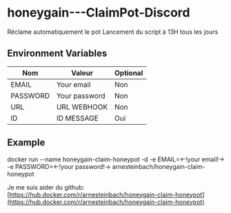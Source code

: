 # honeygain---ClaimPot-Discord
Réclame automatiquement le pot
Lancement du script à 13H tous les jours

## Environment Variables

|Nom     |Valeur       |Optional|
|--------|-------------|--------|
|EMAIL   |Your email   |Non     |
|PASSWORD|Your password|Non     |
|URL     |URL WEBHOOK  |Non     |
|ID      |ID MESSAGE   |Oui     |

## Example
docker run --name honeygain-claim-honeypot -d  -e EMAIL=<-!your email!-> -e PASSWORD=<-!your password!-> arnesteinbach/honeygain-claim-honeypot

Je me suis aider du github:
[https://hub.docker.com/r/arnesteinbach/honeygain-claim-honeypot](https://hub.docker.com/r/arnesteinbach/honeygain-claim-honeypot)

